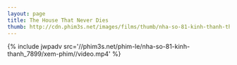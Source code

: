 ```yaml
---
layout: page
title: The House That Never Dies
thumb: http://cdn.phim3s.net/images/films/thumb/nha-so-81-kinh-thanh-the-house-that-never-dies-2014.jpg
---
```

{% include jwpadv src='//phim3s.net/phim-le/nha-so-81-kinh-thanh_7899/xem-phim//video.mp4' %}